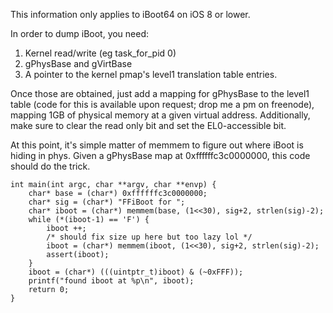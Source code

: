 This information only applies to iBoot64 on iOS 8 or lower.

In order to dump iBoot, you need:

1. Kernel read/write (eg task_for_pid 0)
2. gPhysBase and gVirtBase
3. A pointer to the kernel pmap's level1 translation table entries.

Once those are obtained, just add a mapping for gPhysBase to the level1 table (code for this is available upon request; drop me a pm on freenode), mapping 1GB of physical memory at a given virtual address.
Additionally, make sure to clear the read only bit and set the EL0-accessible bit. 

At this point, it's simple matter of memmem to figure out where iBoot is hiding in phys. Given a gPhysBase map  at 0xffffffc3c0000000, this code should do the trick.

```
int main(int argc, char **argv, char **envp) {
	char* base = (char*) 0xffffffc3c0000000;
	char* sig = (char*) "FFiBoot for ";
	char* iboot = (char*) memmem(base, (1<<30), sig+2, strlen(sig)-2);
	while (*(iboot-1) == 'F') {
		iboot ++;
		/* should fix size up here but too lazy lol */
		iboot = (char*) memmem(iboot, (1<<30), sig+2, strlen(sig)-2);
		assert(iboot);
	}
	iboot = (char*) (((uintptr_t)iboot) & (~0xFFF));
	printf("found iboot at %p\n", iboot);
	return 0;
}
````
